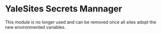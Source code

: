 # YaleSites Secrets Mannager

This module is no longer used and can be removed once all sites adopt the new environmented variables.
